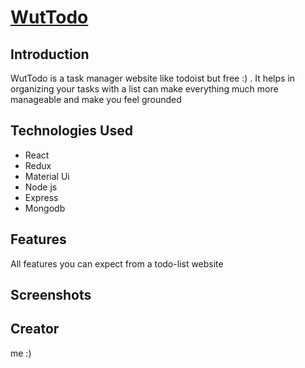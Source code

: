 # [WutTodo](https://wuttodo.netlify.app/)

## Introduction
WutTodo is a task manager website like todoist but free :) . It helps in organizing your tasks with a list can make everything much more manageable and make you feel grounded

## Technologies Used
- React
- Redux
- Material Ui
- Node js
- Express
- Mongodb

## Features
All features you can expect from a todo-list website

## Screenshots

## Creator
me :)
